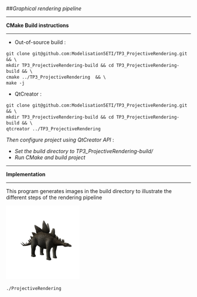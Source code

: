 

##*Graphical rendering pipeline*

-----
**CMake Build instructions**

-----
  - Out-of-source build :
 ```
git clone git@github.com:Modelisation5ETI/TP3_ProjectiveRendering.git && \
mkdir TP3_ProjectiveRendering-build && cd TP3_ProjectiveRendering-build && \
cmake ../TP3_ProjectiveRendering  && \
make -j
 
 ```
  - QtCreator :
 ```
git clone git@github.com:Modelisation5ETI/TP3_ProjectiveRendering.git && \
mkdir TP3_ProjectiveRendering-build && cd TP3_ProjectiveRendering-build && \
qtcreator ../TP3_ProjectiveRendering
 
 ```
  *Then configure project using QtCreator API* : 
   - *Set the build directory to TP3_ProjectiveRendering-build/*
   - *Run CMake and build project*


-----
**Implementation**

-----

This program generates images in the build directory to illustrate the
different steps of the rendering pipeline

 <img src="./Screenshots/dino.png" alt="ProjectiveRendering" width="200" height="200" />

 ```
 ./ProjectiveRendering
 ```